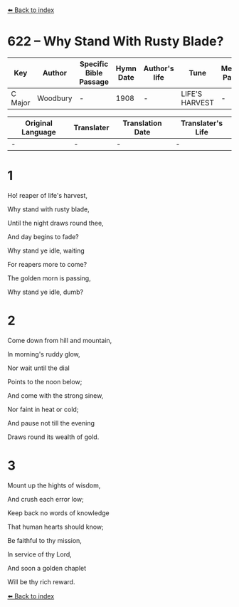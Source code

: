 [⬅️ Back to index](../README.md)

# 622 – Why Stand With Rusty Blade?

Key | Author   | Specific Bible Passage     |Hymn Date |Author's life |Tune |Metrical Pattern   |Composer/Source
-- | --------- | ---------------------------|----------|--------------|-----|-------------------|-------------  
C Major |Woodbury |- |1908 |- |LIFE'S HARVEST |- |I. B. Woodbury

Original Language | Translater | Translation Date   | Translater's Life  
----------------- | --------- | --------------------|-------------     
\- |- |- |-




# 1

Ho!  reaper of life's harvest,

Why stand with rusty blade,

Until the night draws round thee,

And day begins to fade?

Why stand ye idle, waiting

For reapers more to come?

The golden morn is passing,

Why stand ye idle, dumb?



# 2

Come down from hill and mountain,

In morning's ruddy glow,

Nor wait until the dial

Points to the noon below;

And come with the strong sinew,

Nor faint in heat or cold;

And pause not till the evening

Draws round its wealth of gold.



# 3

Mount up the hights of wisdom,

And crush each error low;

Keep back no words of knowledge

That human hearts should know;

Be faithful to thy mission,

In service of thy Lord,

And soon a golden chaplet

Will be thy rich reward.



[⬅️ Back to index](../README.md)
